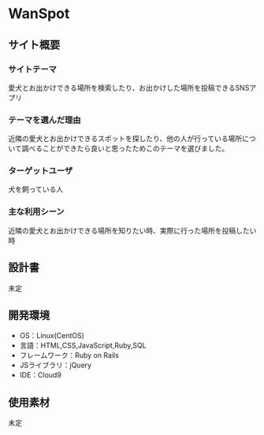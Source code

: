 # WanSpot

## サイト概要
### サイトテーマ
愛犬とお出かけできる場所を検索したり、お出かけした場所を投稿できるSNSアプリ

### テーマを選んだ理由
近隣の愛犬とお出かけできるスポットを探したり、他の人が行っている場所について調べることができたら良いと思ったためこのテーマを選びました。

### ターゲットユーザ
犬を飼っている人

### 主な利用シーン
近隣の愛犬とお出かけできる場所を知りたい時、実際に行った場所を投稿したい時

## 設計書
未定

## 開発環境
- OS：Linux(CentOS)
- 言語：HTML,CSS,JavaScript,Ruby,SQL
- フレームワーク：Ruby on Rails
- JSライブラリ：jQuery
- IDE：Cloud9

## 使用素材
未定